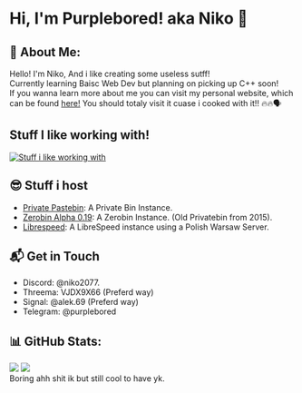 # Hi, I'm Purplebored! aka Niko 👋
## 💫 About Me:
Hello! I'm Niko, And i like creating some useless sutff!<br>Currently learning Baisc Web Dev but planning on picking up C++ soon!</br> If you wanna learn more about me you can visit my personal website, which can be found [here!](https://purplebored.pl) You should totaly visit it cuase i cooked with it!! 🔥🔥🗣️

## Stuff I like working with!
[![Stuff i like working with](https://skillicons.dev/icons?i=git,github,gitlab,html,js,css)](https://skillicons.dev)

## 😎 Stuff i host
- [Private Pastebin](bin.purplebored.pl): A Private Bin Instance.
- [Zerobin Alpha 0.19](https://oldpb.purplebored.pl): A Zerobin Instance. (Old Privatebin from 2015).
- [Librespeed](https://speed.purplebored.pl): A LibreSpeed instance using a Polish Warsaw Server.

## 📬 Get in Touch
- Discord: @niko2077.
- Threema: VJDX9X66 (Preferd way)
- Signal: @alek.69 (Preferd way)
- Telegram: @purplebored

## 📊 GitHub Stats:
![](https://github-readme-stats.vercel.app/api?username=PurpleBored&theme=radical&hide_border=true&include_all_commits=true&count_private=true)
![](https://github-readme-stats.vercel.app/api/top-langs/?username=PurpleBored&theme=radical&hide_border=true&include_all_commits=true&count_private=true&layout=compact)
</br>Boring ahh shit ik but still cool to have yk.
